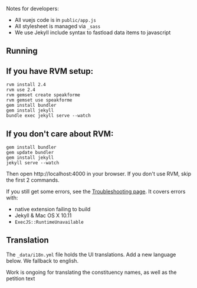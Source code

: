 Notes for developers:

* All vuejs code is in `public/app.js`
* All stylesheet is managed via `_sass`
* We use Jekyll include syntax to fastload data items to javascript

## Running

## If you have RVM setup:

```
rvm install 2.4
rvm use 2.4
rvm gemset create speakforme
rvm gemset use speakforme
gem install bundler
gem install jekyll
bundle exec jekyll serve --watch
```

## If you don't care about RVM:

```
gem install bundler
gem update bundler
gem install jekyll
jekyll serve --watch
```

Then open http://localhost:4000 in your browser. If you don't use RVM, skip the first 2 commands.

If you still get some errors, see the [Troubleshooting page](https://jekyllrb.com/docs/troubleshooting/#installation-problems). It covers errors with:

* native extension failing to build
* Jekyll & Mac OS X 10.11
* `ExecJS::RuntimeUnavailable`

## Translation

The `_data/i18n.yml` file holds the UI translations. Add a new language below. We fallback to english.

Work is ongoing for translating the constituency names, as well as the petition text
